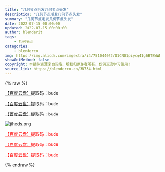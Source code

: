 ```yaml
---
title: "几何节点毛发几何节点头发"
description: "几何节点毛发几何节点头发"
summary: "几何节点毛发几何节点头发"
date: 2022-07-15 00:00:00
updated: 2022-07-15 00:00:00
author: blenderit
tags: 
    - 几何节点
categories:
    - blenderco
img: https://img.alicdn.com/imgextra/i4/751044092/O1CN01piycq41g6BTBWWMmY_!!751044092.png
showGetMethod: false
copyright: 本插件资源来自网络，版权归原作者所有，仅供交流学习使用！
source_link: https://blenderco.cn/38734.html
---
```


{% raw %}
<p><a href="https://pan.baidu.com/s/1zhT7mUrNcinNPqGyX90wCg?pwd=bude">【百度云盘】</a>提取码：bude</p><p><a href="https://pan.baidu.com/s/1zhT7mUrNcinNPqGyX90wCg?pwd=bude">【百度云盘】</a>提取码：bude</p><p><a href="https://pan.baidu.com/s/1zhT7mUrNcinNPqGyX90wCg?pwd=bude">【百度云盘】</a>提取码：bude</p><p><img src="https://img.alicdn.com/imgextra/i4/751044092/O1CN01piycq41g6BTBWWMmY_!!751044092.png" alt="jiheds.png"></p><p><span style="color: #ff0000;"><a style="color: #ff0000;" href="https://pan.baidu.com/s/1zhT7mUrNcinNPqGyX90wCg?pwd=bude">【百度云盘】</a>提取码：bude</span></p><p><span style="color: #ff0000;"><a style="color: #ff0000;" href="https://pan.baidu.com/s/1zhT7mUrNcinNPqGyX90wCg?pwd=bude">【百度云盘】</a>提取码：bude</span></p><p><span style="color: #ff0000;"><a style="color: #ff0000;" href="https://pan.baidu.com/s/1zhT7mUrNcinNPqGyX90wCg?pwd=bude">【百度云盘】</a>提取码：bude</span></p>
<div style="display: none">blenderco</div>
{% endraw %}